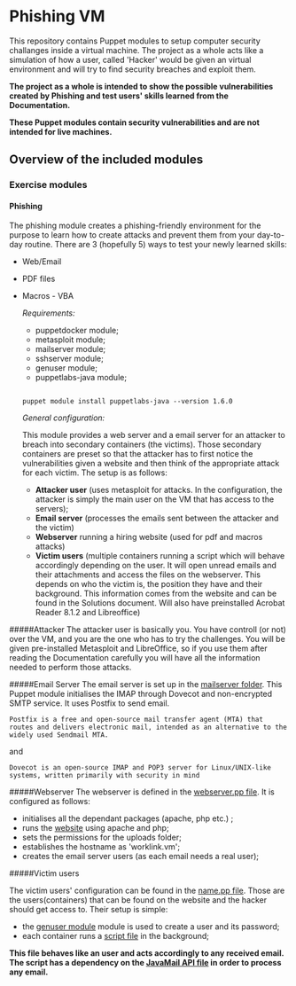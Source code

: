 # Phishing VM

This repository contains Puppet modules to setup computer security challanges inside
a virtual machine. The project as a whole acts like a simulation of how a user, called
'Hacker' would be given an virtual environment and will try to find security breaches
and exploit them. 

**The project as a whole is intended to show the possible vulnerabilities created by 
Phishing and test users' skills learned from the Documentation.**

**These Puppet modules contain security vulnerabilities and are not intended for live
machines.**  

## Overview of the included modules

### Exercise modules

#### Phishing

The phishing module creates a phishing-friendly environment for the purpose to learn how to create attacks
and prevent them from your day-to-day routine. There are 3 (hopefully 5) ways to test your newly learned skills:

-   Web/Email
-   PDF files
-   Macros - VBA

    *Requirements:*

    -   puppetdocker module;
    -   metasploit module;
    -   mailserver module;
    -   sshserver module;
    -   genuser module;    
    -   puppetlabs-java module;
    
    ```
    
    puppet module install puppetlabs-java --version 1.6.0
    
    ```

    *General configuration:*

    This module provides a web server and a email server for an attacker to breach into secondary containers (the victims). Those secondary containers are preset so that the attacker has to first notice the vulnerabilities given a website and then think of the appropriate attack for each victim. The setup is as follows:

    - **Attacker user** (uses metasploit for attacks. In the configuration, the attacker is simply the main user on the VM that has access to the servers);
    - **Email server** (processes the emails sent between the attacker and the victim)
    - **Webserver** running a hiring website (used for pdf and macros attacks)
    - **Victim users** (multiple containers running a script which will behave accordingly depending on the user. It will open unread emails and their attachments and access the files on the webserver. This depends on who the victim is, the position they have and their background. This information comes from the website and can be found in the Solutions document. Will also have preinstalled Acrobat Reader 8.1.2 and Libreoffice)

#####Attacker
The attacker user is basically you. You have controll (or not) over the VM, and you are the one who has to try the challenges. You will be given pre-installed Metasploit and LibreOffice, so if you use them after reading the Documentation carefully you   will have all the information needed to perform those attacks.

#####Email Server
The email server is set up in the [mailserver folder](mailserver). This Puppet module initialises the IMAP through Dovecot and non-encrypted SMTP service. It uses Postfix to send email.

```
Postfix is a free and open-source mail transfer agent (MTA) that routes and delivers electronic mail, intended as an alternative to the widely used Sendmail MTA.
```
and

``` 
Dovecot is an open-source IMAP and POP3 server for Linux/UNIX-like systems, written primarily with security in mind
```

#####Webserver
The webserver is defined in the [webserver.pp file](phishing/manifests). It is configured as follows:
-   initialises all the dependant packages (apache, php etc.)  ;
-   runs the [website](phishing/files/website) using apache and php;
-   sets the permissions for the uploads folder;
-   establishes the hostname as 'worklink.vm';
-   creates the email server users (as each email needs a real user);

#####Victim users

The victim users' configuration can be found in the [name.pp file](phishing/manifests).
Those are the users(containers) that can be found on the website and the hacker should get access to. Their setup is simple:
-  the [genuser module](genuser) module is used to create a user and its password;
-  each container runs a [script file](phishing/MailReader.java.epp) in the background;

**This file behaves like an user and acts accordingly to any received email.**
**The script has a dependency on the [JavaMail API file](/phishing) in order to process any email.**

